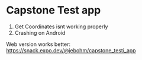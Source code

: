 # Capstone Test app

1. Get Coordinates isnt working properly
2. Crashing on Android

Web version works better: https://snack.expo.dev/@jebohm/capstone_testi_app